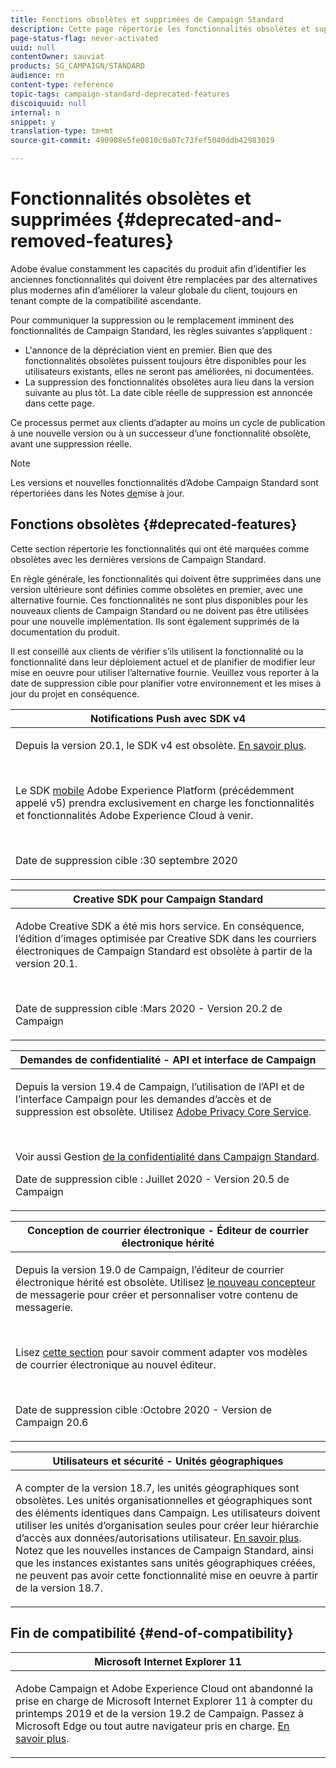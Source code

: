 ```yaml
---
title: Fonctions obsolètes et supprimées de Campaign Standard
description: Cette page répertorie les fonctionnalités obsolètes et supprimées d’Adobe Campaign Standard.
page-status-flag: never-activated
uuid: null
contentOwner: sauviat
products: SG_CAMPAIGN/STANDARD
audience: rn
content-type: reference
topic-tags: campaign-standard-deprecated-features
discoiquuid: null
internal: n
snippet: y
translation-type: tm+mt
source-git-commit: 490908e5fe0810c0a07c73fef5040ddb42983019

---
```



# Fonctionnalités obsolètes et supprimées {#deprecated-and-removed-features}

Adobe évalue constamment les capacités du produit afin d’identifier les anciennes fonctionnalités qui doivent être remplacées par des alternatives plus modernes afin d’améliorer la valeur globale du client, toujours en tenant compte de la compatibilité ascendante.

Pour communiquer la suppression ou le remplacement imminent des fonctionnalités de Campaign Standard, les règles suivantes s’appliquent :

* L&#39;annonce de la dépréciation vient en premier. Bien que des fonctionnalités obsolètes puissent toujours être disponibles pour les utilisateurs existants, elles ne seront pas améliorées, ni documentées.
* La suppression des fonctionnalités obsolètes aura lieu dans la version suivante au plus tôt. La date cible réelle de suppression est annoncée dans cette page.

Ce processus permet aux clients d’adapter au moins un cycle de publication à une nouvelle version ou à un successeur d’une fonctionnalité obsolète, avant une suppression réelle.

>[!NOTE]
>Les versions et nouvelles fonctionnalités d’Adobe Campaign Standard sont répertoriées dans les Notes [de](../../rn/using/release-notes.md)mise à jour.


## Fonctions obsolètes {#deprecated-features}

Cette section répertorie les fonctionnalités qui ont été marquées comme obsolètes avec les dernières versions de Campaign Standard.

En règle générale, les fonctionnalités qui doivent être supprimées dans une version ultérieure sont définies comme obsolètes en premier, avec une alternative fournie. Ces fonctionnalités ne sont plus disponibles pour les nouveaux clients de Campaign Standard ou ne doivent pas être utilisées pour une nouvelle implémentation. Ils sont également supprimés de la documentation du produit.

Il est conseillé aux clients de vérifier s’ils utilisent la fonctionnalité ou la fonctionnalité dans leur déploiement actuel et de planifier de modifier leur mise en oeuvre pour utiliser l’alternative fournie. Veuillez vous reporter à la date de suppression cible pour planifier votre environnement et les mises à jour du projet en conséquence.

<table> 
 <thead> 
  <tr> 
   <th> <strong>Notifications Push avec SDK v4</strong><br /> </th> 
  </tr> 
 </thead> 
 <tbody> 
  <tr> 
   <td> <p> Depuis la version 20.1, le SDK v4 est obsolète. <a href="https://aep-sdks.gitbook.io/docs/version-4-sdk-end-of-support-faq">En savoir plus</a>.</p><br/>
   <p>Le SDK <a href="https://aep-sdks.gitbook.io/docs/">mobile</a> Adobe Experience Platform (précédemment appelé v5) prendra exclusivement en charge les fonctionnalités et fonctionnalités Adobe Experience Cloud à venir.</p></br>
     <p>Date de suppression cible :30 septembre 2020</p>
     </td> 
  </tr> 
 </tbody> 
</table>

<table> 
 <thead> 
  <tr> 
   <th> <strong>Creative SDK pour Campaign Standard</strong><br /> </th> 
  </tr> 
 </thead> 
 <tbody> 
  <tr> 
   <td> <p>Adobe Creative SDK a été mis hors service. En conséquence, l’édition d’images optimisée par Creative SDK dans les courriers électroniques de Campaign Standard est obsolète à partir de la version 20.1.</p></br>
  <p> Date de suppression cible :Mars 2020 - Version 20.2 de Campaign</p>
   </td> 
  </tr> 
 </tbody> 
</table>
<table> 
 <thead> 
  <tr> 
   <th> <strong>Demandes de confidentialité - API et interface de Campaign</strong><br /> </th> 
  </tr> 
 </thead> 
 <tbody> 
  <tr> 
   <td> <p>Depuis la version 19.4 de Campaign, l’utilisation de l’API et de l’interface Campaign pour les demandes d’accès et de suppression est obsolète. Utilisez <a href="https://www.adobe.io/apis/experiencecloud/gdpr.html">Adobe Privacy Core Service</a>.</p></br>
   <p>Voir aussi Gestion <a href="https://helpx.adobe.com/campaign/kb/acs-privacy.html">de la confidentialité dans Campaign Standard</a>.</p>
  <p> Date de suppression cible : Juillet 2020 - Version 20.5 de Campaign</p>
   </td> 
  </tr> 
 </tbody> 
</table>

<table> 
 <thead> 
  <tr> 
   <th> <strong>Conception de courrier électronique - Éditeur de courrier électronique hérité</strong><br /> </th> 
  </tr> 
 </thead> 
 <tbody> 
  <tr> 
   <td> <p>Depuis la version 19.0 de Campaign, l’éditeur de courrier électronique hérité est obsolète. Utilisez <a href="https://docs.adobe.com/content/help/en/campaign-standard/using/designing-content/designing-content-in-adobe-campaign.html">le nouveau concepteur</a> de messagerie pour créer et personnaliser votre contenu de messagerie. </p></br>
   <p>Lisez <a href="https://docs.adobe.com/content/help/en/campaign-standard/using/designing-content/building-email-content/using-existing-content.html">cette section</a> pour savoir comment adapter vos modèles de courrier électronique au nouvel éditeur.</p></br>
  <p> Date de suppression cible :Octobre 2020 - Version de Campaign 20.6</p>
   </td> 
  </tr> 
 </tbody> 
</table>

<table> 
 <thead> 
  <tr> 
   <th> <strong>Utilisateurs et sécurité - Unités géographiques</strong><br /> </th> 
  </tr> 
 </thead> 
 <tbody> 
  <tr> 
   <td> <p>A compter de la version 18.7, les unités géographiques sont obsolètes. Les unités organisationnelles et géographiques sont des éléments identiques dans Campaign. Les utilisateurs doivent utiliser les unités d’organisation seules pour créer leur hiérarchie d’accès aux données/autorisations utilisateur. <a href="https://helpx.adobe.com/campaign/standard/administration/using/organizational-units.html">En savoir plus</a>. Notez que les nouvelles instances de Campaign Standard, ainsi que les instances existantes sans unités géographiques créées, ne peuvent pas avoir cette fonctionnalité mise en oeuvre à partir de la version 18.7.</p>
   </td> 
  </tr> 
 </tbody> 
</table>


## Fin de compatibilité {#end-of-compatibility}

<table> 
 <thead> 
  <tr> 
   <th> <strong>Microsoft Internet Explorer 11</strong><br /> </th> 
  </tr> 
 </thead> 
 <tbody> 
  <tr> 
   <td> <p>Adobe Campaign et Adobe Experience Cloud ont abandonné la prise en charge de Microsoft Internet Explorer 11 à compter du printemps 2019 et de la version 19.2 de Campaign. Passez à Microsoft Edge ou tout autre navigateur pris en charge. <a href="https://docs.adobe.com/content/help/en/campaign-standard/using/getting-started/discovering-the-interface/compatible-browsers.html">En savoir plus</a>.</p>
   </td> 
  </tr> 
 </tbody> 
</table>
